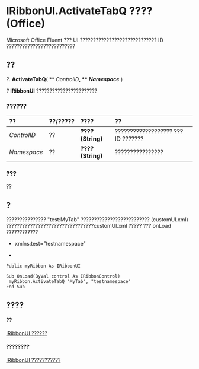 
# IRibbonUI.ActivateTabQ ???? (Office)

Microsoft Office Fluent ??? UI ????????????????????????????? ID ??????????????????????????


## ??

 _?_. **ActivateTabQ**( ** _ControlID_**, ** _Namespace_** )

 _?_ **IRibbonUI** ???????????????????????


### ??????



|**??**|**??/?????**|**????**|**??**|
|:-----|:-----|:-----|:-----|
| _ControlID_|??|**???? (String)**|??????????????????? ??? ID ???????|
| _Namespace_|??|**???? (String)**|????????????????|

### ???

??


## ?

??????????????? "test:MyTab" ?????????????????????????? (customUI.xml) ?????????????????????????????????customUI.xml ????? <customUI> ??? onLoad ????????????


- xmlns:test="testnamespace"
    
- <tab idQ="test:MyTab" >
    

```
Public myRibbon As IRibbonUI 
 
Sub OnLoad(ByVal control As IRibbonControl) 
 myRibbon.ActivateTabQ "MyTab", "testnamespace" 
End Sub
```


## ????


#### ??


[IRibbonUI ??????](d323aa21-de74-e821-c914-db71ef3b9c5e.md)
#### ????????


[IRibbonUI ???????????](http://msdn.microsoft.com/library/c6f6ec3b-3132-da29-ea08-70f20923d013%28Office.15%29.aspx)